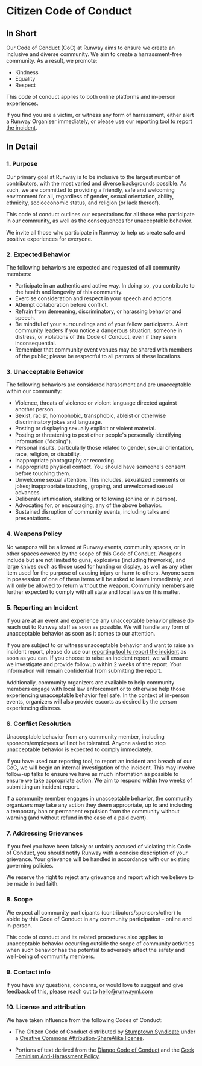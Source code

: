 # Citizen Code of Conduct

## In Short

Our Code of Conduct (CoC) at Runway aims to ensure we create an inclusive and diverse community. We aim to create a harrassment-free community. As a result, we promote:

* Kindness
* Equality
* Respect

This code of conduct applies to both online platforms and in-person experiences.

If you find you are a victim, or witness any form of harrassment, either alert a Runway Organiser immediately, or please use our [reporting tool to report the incident](https://docs.google.com/forms/d/e/1FAIpQLSeFaYn-dBkCJ9hRcrCktw1XfqgE8Gf5fu6XnK9FUBIV36iBnQ/viewform).


## In Detail

### 1. Purpose

Our primary goal at Runway is to be inclusive to the largest number of contributors, with the most varied and diverse backgrounds possible. As such, we are committed to providing a friendly, safe and welcoming environment for all, regardless of gender, sexual orientation, ability, ethnicity, socioeconomic status, and religion (or lack thereof).

This code of conduct outlines our expectations for all those who participate in our community, as well as the consequences for unacceptable behavior.

We invite all those who participate in Runway to help us create safe and positive experiences for everyone.

### 2. Expected Behavior

The following behaviors are expected and requested of all community members:

 * Participate in an authentic and active way. In doing so, you contribute to the health and longevity of this community.
 * Exercise consideration and respect in your speech and actions.
 * Attempt collaboration before conflict.
 * Refrain from demeaning, discriminatory, or harassing behavior and speech.
 * Be mindful of your surroundings and of your fellow participants. Alert community leaders if you notice a dangerous situation, someone in distress, or violations of this Code of Conduct, even if they seem inconsequential.
 * Remember that community event venues may be shared with members of the public; please be respectful to all patrons of these locations.

### 3. Unacceptable Behavior

The following behaviors are considered harassment and are unacceptable within our community:

 * Violence, threats of violence or violent language directed against another person.
 * Sexist, racist, homophobic, transphobic, ableist or otherwise discriminatory jokes and language.
 * Posting or displaying sexually explicit or violent material.
 * Posting or threatening to post other people's personally identifying information ("doxing").
 * Personal insults, particularly those related to gender, sexual orientation, race, religion, or disability.
 * Inappropriate photography or recording.
 * Inappropriate physical contact. You should have someone's consent before touching them.
 * Unwelcome sexual attention. This includes, sexualized comments or jokes; inappropriate touching, groping, and unwelcomed sexual advances.
 * Deliberate intimidation, stalking or following (online or in person).
 * Advocating for, or encouraging, any of the above behavior.
 * Sustained disruption of community events, including talks and presentations.

### 4. Weapons Policy

No weapons will be allowed at Runway events, community spaces, or in other spaces covered by the scope of this Code of Conduct. Weapons include but are not limited to guns, explosives (including fireworks), and large knives such as those used for hunting or display, as well as any other item used for the purpose of causing injury or harm to others. Anyone seen in possession of one of these items will be asked to leave immediately, and will only be allowed to return without the weapon. Community members are further expected to comply with all state and local laws on this matter.

### 5. Reporting an Incident

If you are at an event and experience any unacceptable behavior please do reach out to Runway staff as soon as possible. We will handle any form of unacceptable behavior as soon as it comes to our attention.

If you are subject to or witness unacceptable behavior and want to raise an incident report, please do use our [reporting tool to report the incident](https://docs.google.com/forms/d/e/1FAIpQLSeFaYn-dBkCJ9hRcrCktw1XfqgE8Gf5fu6XnK9FUBIV36iBnQ/viewform) as soon as you can. If you choose to raise an incident report, we will ensure we investigate and provide followup within 2 weeks of the report. Your information will remain confidential from submitting the report.

Additionally, community organizers are available to help community members engage with local law enforcement or to otherwise help those experiencing unacceptable behavior feel safe. In the context of in-person events, organizers will also provide escorts as desired by the person experiencing distress.

### 6. Conflict Resolution

Unacceptable behavior from any community member, including sponsors/employees will not be tolerated. Anyone asked to stop unacceptable behavior is expected to comply immediately.

If you have used our reporting tool, to report an incident and breach of our CoC, we will begin an internal investigation of the incident. This may involve follow-up talks to ensure we have as much information as possible to ensure we take appropriate action. We aim to respond within two weeks of submitting an incident report.

If a community member engages in unacceptable behavior, the community organizers may take any action they deem appropriate, up to and including a temporary ban or permanent expulsion from the community without warning (and without refund in the case of a paid event).

### 7. Addressing Grievances

If you feel you have been falsely or unfairly accused of violating this Code of Conduct, you should notify Runway with a concise description of your grievance. Your grievance will be handled in accordance with our existing governing policies.

We reserve the right to reject any grievance and report which we believe to be made in bad faith.

### 8. Scope

We expect all community participants (contributors/sponsors/other) to abide by this Code of Conduct in any community participation - online and in-person.

This code of conduct and its related procedures also applies to unacceptable behavior occurring outside the scope of community activities when such behavior has the potential to adversely affect the safety and well-being of community members.

### 9. Contact info

If you have any questions, concerns, or would love to suggest and give feedback of this, please reach out to [hello@runwayml.com](mailto:hello@runwayml.com)

### 10. License and attribution

We have taken influence from the following Codes of Conduct:

* The Citizen Code of Conduct distributed by [Stumptown Syndicate](http://stumptownsyndicate.org) under a [Creative Commons Attribution-ShareAlike license](http://creativecommons.org/licenses/by-sa/3.0/).

* Portions of text derived from the [Django Code of Conduct](https://www.djangoproject.com/conduct/) and the [Geek Feminism Anti-Harassment Policy](http://geekfeminism.wikia.com/wiki/Conference_anti-harassment/Policy).

